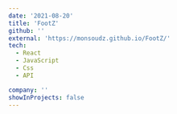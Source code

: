```yaml
---
date: '2021-08-20'
title: 'FootZ'
github: ''
external: 'https://monsoudz.github.io/FootZ/'
tech:
  - React
  - JavaScript
  - Css
  - API

company: ''
showInProjects: false
---
```

